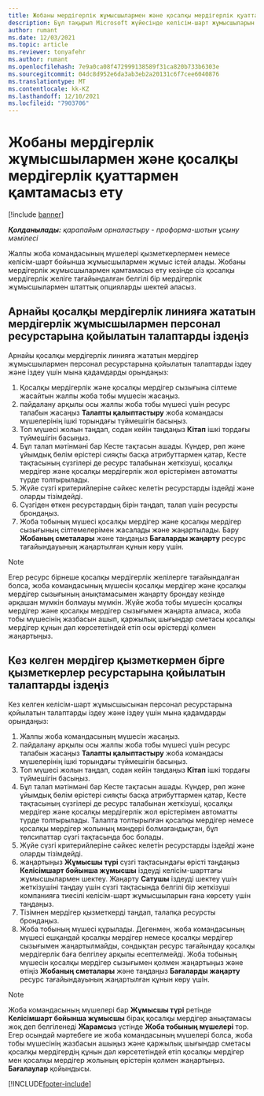```yaml
---
title: Жобаны мердігерлік жұмысшылармен және қосалқы мердігерлік қуаттармен қамтамасыз ету
description: Бұл тақырып Microsoft жүйесінде келісім-шарт жұмысшыларын немесе қосалқы мердігерлік қуатты пайдалану арқылы жоба талаптарын қалай қамтамасыз етуге болатынын түсіндіреді Dynamics 365 Project Operations.
author: rumant
ms.date: 12/03/2021
ms.topic: article
ms.reviewer: tonyafehr
ms.author: rumant
ms.openlocfilehash: 7e9a0ca08f472999138589f31ca820b733b6303e
ms.sourcegitcommit: 04dc8d952e6da3ab3eb2a20131c6f7cee6040876
ms.translationtype: MT
ms.contentlocale: kk-KZ
ms.lasthandoff: 12/10/2021
ms.locfileid: "7903706"
---
```

# <a name="staffing-a-project-with-contract-workers-and-subcontracted-capacity"></a>Жобаны мердігерлік жұмысшылармен және қосалқы мердігерлік қуаттармен қамтамасыз ету

[!include [banner](../../includes/dataverse-preview.md)]

_**Қолданылады:** қарапайым орналастыру - проформа-шотын ұсыну мәмілесі_

Жалпы жоба командасының мүшелері қызметкерлермен немесе келісім-шарт бойынша жұмысшылармен жұмыс істей алады. Жобаны мердігерлік жұмысшылармен қамтамасыз ету кезінде сіз қосалқы мердігерлік желіге тағайындалған белгілі бір мердігерлік жұмысшылармен штаттық опцияларды шектей аласыз. 

## <a name="search-for-staff-resource-requirements-with-contract-workers-that-belong-to-a-specific-subcontract-line"></a>Арнайы қосалқы мердігерлік линияға жататын мердігерлік жұмысшылармен персонал ресурстарына қойылатын талаптарды іздеңіз

Арнайы қосалқы мердігерлік линияға жататын мердігер жұмысшылармен персонал ресурстарына қойылатын талаптарды іздеу және іздеу үшін мына қадамдарды орындаңыз:

1. Қосалқы мердігерлік және қосалқы мердігер сызығына сілтеме жасайтын жалпы жоба тобы мүшесін жасаңыз.
2. пайдалану арқылы осы жалпы жоба тобы мүшесі үшін ресурс талабын жасаңыз **Талапты қалыптастыру** жоба командасы мүшелерінің ішкі торындағы түймешігін басыңыз.
3. Топ мүшесі жолын таңдап, содан кейін таңдаңыз **Кітап** ішкі тордағы түймешігін басыңыз. 
4. Бұл талап мәтінмәні бар Кесте тақтасын ашады. Күндер, рөл және ұйымдық бөлім өрістері сияқты басқа атрибуттармен қатар, Кесте тақтасының сүзгілері де ресурс талабынан жеткізуші, қосалқы мердігер және қосалқы мердігерлік жол өрістерімен автоматты түрде толтырылады.
5. Жүйе сүзгі критерийлеріне сәйкес келетін ресурстарды іздейді және оларды тізімдейді. 
6. Сүзгіден өткен ресурстардың бірін таңдап, талап үшін ресурсты брондаңыз. 
7. Жоба тобының мүшесі қосалқы мердігер және қосалқы мердігер сызығының сілтемелерімен жасалады және жаңартылады. Бару **Жобаның сметалары** және таңдаңыз **Бағаларды жаңарту** ресурс тағайындауының жаңартылған құнын көру үшін. 

> [!NOTE]
> Егер ресурс бірнеше қосалқы мердігерлік желілерге тағайындалған болса, жоба командасының мүшесін қосалқы мердігер және қосалқы мердігер сызығының анықтамасымен жаңарту брондау кезінде әрқашан мүмкін болмауы мүмкін. Жүйе жоба тобы мүшесін қосалқы мердігер және қосалқы мердігер сызығымен жаңарта алмаса, жоба тобы мүшесінің жазбасын ашып, қаржылық шығындар сметасы қосалқы мердігер құнын дәл көрсететіндей етіп осы өрістерді қолмен жаңартыңыз.

## <a name="search-for-and-staff-resource-requirements-with-any-contract-worker"></a>Кез келген мердігер қызметкермен бірге қызметкерлер ресурстарына қойылатын талаптарды іздеңіз

Кез келген келісім-шарт жұмысшысынан персонал ресурстарына қойылатын талаптарды іздеу және іздеу үшін мына қадамдарды орындаңыз:

1. Жалпы жоба командасының мүшесін жасаңыз.
2. пайдалану арқылы осы жалпы жоба тобы мүшесі үшін ресурс талабын жасаңыз **Талапты қалыптастыру** жоба командасы мүшелерінің ішкі торындағы түймешігін басыңыз.
3. Топ мүшесі жолын таңдап, содан кейін таңдаңыз **Кітап** ішкі тордағы түймешігін басыңыз. 
4. Бұл талап мәтінмәні бар Кесте тақтасын ашады. Күндер, рөл және ұйымдық бөлім өрістері сияқты басқа атрибуттармен қатар, Кесте тақтасының сүзгілері де ресурс талабынан жеткізуші, қосалқы мердігер және қосалқы мердігерлік жол өрістерімен автоматты түрде толтырылады. Талапта толтырылған қосалқы мердігер немесе қосалқы мердігер жолының мәндері болмағандықтан, бұл төлсипаттар сүзгі тақтасында бос болады.
5. Жүйе сүзгі критерийлеріне сәйкес келетін ресурстарды іздейді және оларды тізімдейді.
6. жаңартыңыз **Жұмысшы түрі** сүзгі тақтасындағы өрісті таңдаңыз **Келісімшарт бойынша жұмысшы** іздеуді келісім-шарттағы жұмысшылармен шектеу. Жаңарту **Сатушы** іздеуді шектеу үшін жеткізушіні таңдау үшін сүзгі тақтасында белгілі бір жеткізуші компанияға тиесілі келісім-шарт жұмысшыларын ғана көрсету үшін таңдаңыз.
7. Тізімнен мердігер қызметкерді таңдап, талапқа ресурсты брондаңыз.
8. Жоба тобының мүшесі құрылады. Дегенмен, жоба командасының мүшесі ешқандай қосалқы мердігер немесе қосалқы мердігер сызығымен жаңартылмайды, сондықтан ресурс тағайындау қосалқы мердігерлік баға белгілеу арқылы есептелмейді. Жоба тобының мүшесін қосалқы мердігер сызығымен қолмен жаңартыңыз және өтіңіз **Жобаның сметалары** және таңдаңыз **Бағаларды жаңарту** ресурс тағайындауының жаңартылған құнын көру үшін.

> [!NOTE]
> Жоба командасының мүшелері бар **Жұмысшы түрі** ретінде **Келісімшарт бойынша жұмысшы** бірақ қосалқы мердігер анықтамасы жоқ деп белгіленеді **Жарамсыз** үстінде **Жоба тобының мүшелері** тор. Егер осындай мәртебеге ие жоба командасының мүшелері болса, жоба тобы мүшесінің жазбасын ашыңыз және қаржылық шығындар сметасы қосалқы мердігердің құнын дәл көрсететіндей етіп қосалқы мердігер мен қосалқы мердігер жолының өрістерін қолмен жаңартыңыз. **Бағалаулар** қойындысы. 


[!INCLUDE[footer-include](../../includes/footer-banner.md)]
